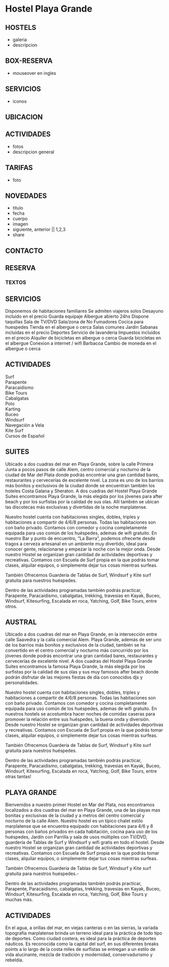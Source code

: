# Hostel Playa Grande

## HOSTELS 
- galeria
- descripcion

## BOX-RESERVA
- mouseover en ingles

## SERVICIOS
- iconos

## UBICACION

## ACTIVIDADES
- fotos
- descripcion general

## TARIFAS
- foto

## NOVEDADES
- titulo
- fecha
- cuerpo
- imagen
- siguiente, anterior || 1,2,3
- share

## CONTACTO

## RESERVA



### TEXTOS ###

## SERVICIOS ##

Disponemos de habitaciones familiares
Se admiten viajeros solos
Desayuno incluido en el precio
Guarda equipaje
Albergue abierto 24hs
Dispone taquillas
Sala de TV/DVD
Sala/zona de No Fumadores
Cocica para huespedes
Tienda en el albergue o cerca
Salas comunes
Jardin
Sabanas incluidas en el precio
Deportes
Servicio de lavanderia
Impuestos incluidos en el precio
Alquiler de bicicletas en albergue o cerca
Guarda bicicletas en el albergue
Conexion a internet / wifi
Barbacoa
Cambio de moneda en el albergue o cerca


## ACTIVIDADES ##

Surf	 
Parapente	 
Paracaidismo	 
Bike Tours	 
Cabalgatas	 
Polo	 
Karting	 
Buceo	 
Windsurf	 
Navegación a Vela	 
Kite Surf	 
Cursos de Español


## SUITES ##

Ubicado a dos cuadras del mar en Playa Grande, sobre la calle Primera Junta a pocos pasos de calle Alem, centro comercial y nocturno de la ciudad de Mar del Plata donde podrás encontrar una gran cantidad bares, restaurantes y cervecerías de excelente nivel. La zona es uno de los barrios más bonitos y exclusivos de la ciudad donde se encuentran también los hoteles Costa Galana y Sheraton. A dos cuadras del Hostel Playa Grande Suites encontramos Playa Grande, la más elegida por los jóvenes para after beach y por los surfistas por la calidad de sus olas. Allí también se ubican las discotecas más exclusivas y divertidas de la noche marplatense.

Nuestro hostel cuenta con habitaciones singles, dobles, triples y habitaciones a compartir de 4/6/8 personas. Todas las habitaciones son con baño privado. Contamos con comedor y cocina completamente equipada para uso común de los huéspedes, ademas de wifi gratuito. 
En nuestro Bar y punto de encuentro, “La Barra”, podemos ofrecerte desde tragos a cerveza artesanal en un ambiente muy divertido, ideal para conocer gente, relacionarse y empezar la noche con la mejor onda. 
Desde nuestro Hostel se organizan gran cantidad de actividades deportivas y recreativas. Contamos con Escuela de Surf propia en la que podrás tomar clases, alquilar equipos, o simplemente dejar tus cosas mientras surfeas.

También Ofrecemos Guardería de Tablas de Surf, Windsurf y Kite surf gratuita para nuestros huéspedes.

Dentro de las actividades programadas también podrás practicar, Parapente, Paracaidismo, cabalgatas, trekking, travesias en Kayak, Buceo, Windsurf, Kitesurfing,
Escalada en roca, Yatching, Golf, Bike Tours, entre otros.


## AUSTRAL ##

Ubicado a dos cuadras del mar en Playa Grande, en la intersección entre calle Saavedra y la calla comercial Alem. Playa Grande, además de ser uno de los barrios más bonitos y exclusivos de la ciudad, también se ha convertido en el centro comercial y nocturno más concurrido por los jóvenes donde podrás encontrar una gran cantidad bares, restaurantes y cervecerías de excelente nivel.  A dos cuadras del Hostel Playa Grande Suites encontramos la famosa Playa Grande, la más elegida por los surfistas por la calidad de sus olas y sus muy famosos after beach donde podrán disfrutar de las mejores fiestas de día con conocidos djs y personalidades. 

Nuestro hostel cuenta con habitaciones singles, dobles, triples y habitaciones a compartir de 4/6/8 personas. Todas las habitaciones son con baño privado. Contamos con comedor y cocina completamente equipada para uso común de los huéspedes, ademas de wifi gratuito. 
En nuestros hostels se acostumbra hacer noches de comidas caseras para promover la relación entre sus huéspedes, la buena onda y diversión. 
Desde nuestro Hostel se organizan gran cantidad de actividades deportivas y recreativas. Contamos con Escuela de Surf propia en la que podrás tomar clases, alquilar equipos, o simplemente dejar tus cosas mientras surfeas.

También Ofrecemos Guardería de Tablas de Surf, Windsurf y Kite surf gratuita para nuestros huéspedes.

Dentro de las actividades programadas también podrás practicar, Parapente, Paracaidismo, cabalgatas, trekking, travesias en Kayak, Buceo, Windsurf, Kitesurfing,
Escalada en roca, Yatching, Golf, Bike Tours, entre otras tantas!


## PLAYA GRANDE ##

Bienvenidos a nuestro primer Hostel en Mar del Plata, nos encontramos localizados a dos cuadras del mar en Playa Grande, una de las playas mas bonitas y exclusivas de la ciudad y a metros del centro comercial y nocturno de la calle Alem.
Nuestro hostel es un típico chalet estilo marplatense que se encuentra equipado con habitaciones para 4/6 y 8 personas con baños privados en cada habitación, cocina para uso de los huéspedes, Jardín con Parrilla y sala de usos múltiples con TV/DVD, guardería de Tablas de Surf y Windsurf y wifi gratis en todo el hostel.
Desde nuestro Hostel se organizan gran cantidad de actividades deportivas y recreativas. Contamos con Escuela de Surf propia en la que podrás tomar clases, alquilar equipos, o simplemente dejar tus cosas mientras surfeas.

También Ofrecemos Guardería de Tablas de Surf, Windsurf y Kite surf gratuita para nuestros huéspedes.-

Dentro de las actividades programadas también podrás practicar, Parapente, Paracaidismo, cabalgatas, trekking, travesias en Kayak, Buceo, Windsurf, Kitesurfing,
Escalada en roca, Yatching, Golf, Bike Tours y muchas más.


## ACTIVIDADES ##

En el agua, a orillas del mar, en viejas canteras o en las sierras, la variada topografía marplatense brinda un terreno ideal para la práctica de todo tipo de deportes.
Como ciudad costera, es ideal para la práctica de deportes náuticos. Es reconocida como la capital del surf, en sus diferentes breaks points a lo largo de la costa miles de surfistas se entregan a un estilo de vida alucinante, mezcla de tradición y modernidad, conservadurismo y rebeldía.
